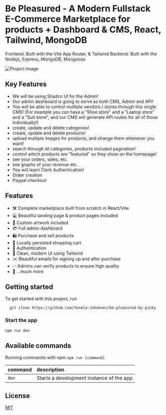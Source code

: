 # Be Pleasured  - A Modern Fullstack E-Commerce Marketplace for products + Dashboard & CMS, React, Tailwind, MongoDB

Frontend: Built with the Vite App Router, & Tailwind
Backend: Built with the Nodejs, Express, MongoDB, Mongoose

![Project Image](https://github.com/Yonela-Johannes/be-pleasured-by-pinky/main/../../../../../client/public/pinky.png)

## Key Features

- We will be using Shadcn UI for the Admin!
- Our admin dashboard is going to serve as both CMS, Admin and API!
- You will be able to control mulitple vendors / stores through this single CMS! (For example you can have a "Shoe store" and a "Laptop store" and a "Suit store", and our CMS will generate API routes for all of those individually!)
- create, update and delete categories!
- create, update and delete products!
- upload multiple images for products, and change them whenever you want!
- search through all categories, products included pagination!
- control which products are "featured" so they show on the homepage!
- see your orders, sales, etc.
- see graphs of your revenue etc.
- You will learn Clerk Authentication!
- Order creation
- Paypal checkout

## Features

- 🛠️ Complete marketplace built from scratch in React/Vite
- 💻 Beautiful landing page & product pages included
- 🎨 Custom artwork included
- 💳 Full admin dashboard
- 🛍️ Purchase and sell products
- 🛒 Locally persisted shopping cart
- 🔑 Authentication
- 🌟 Clean, modern UI using Tailwind
- ✉️ Beautiful emails for signing up and after purchase
- ✅ Admins can verify products to ensure high quality
- 🎁 ...much more

## Getting started

To get started with this project, run

```~~bash~~
  git clone https://github.com/Yonela-Johannes/be-pleasured-by-pinky
```

### Start the app

```shell
npm run dev
```

## Available commands

Running commands with npm `npm run [command]`

| command         | description                              |
| :-------------- | :--------------------------------------- |
| `dev`           | Starts a development instance of the app |

## License

[MIT](https://choosealicense.com/licenses/mit/)

